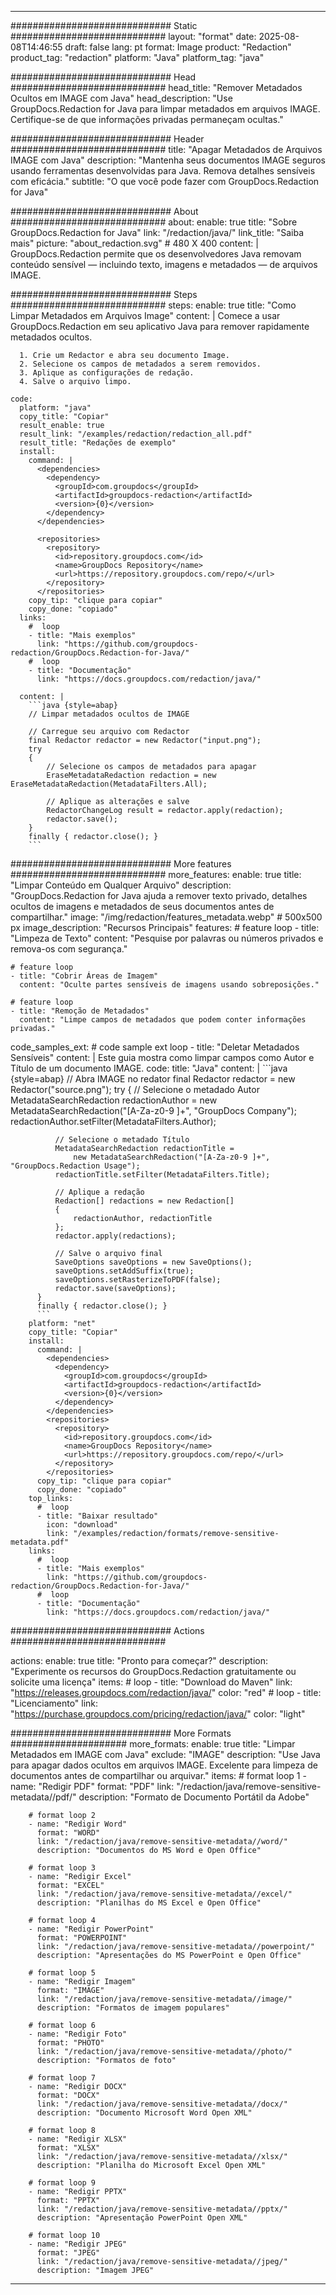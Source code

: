 
---
############################# Static ############################
layout: "format"
date:  2025-08-08T14:46:55
draft: false
lang: pt
format: Image
product: "Redaction"
product_tag: "redaction"
platform: "Java"
platform_tag: "java"

############################# Head ############################
head_title: "Remover Metadados Ocultos em IMAGE com Java"
head_description: "Use GroupDocs.Redaction for Java para limpar metadados em arquivos IMAGE. Certifique-se de que informações privadas permaneçam ocultas."

############################# Header ############################
title: "Apagar Metadados de Arquivos IMAGE com Java" 
description: "Mantenha seus documentos IMAGE seguros usando ferramentas desenvolvidas para Java. Remova detalhes sensíveis com eficácia."
subtitle: "O que você pode fazer com GroupDocs.Redaction for Java" 

############################# About ############################
about:
    enable: true
    title: "Sobre GroupDocs.Redaction for Java"
    link: "/redaction/java/"
    link_title: "Saiba mais"
    picture: "about_redaction.svg" # 480 X 400
    content: |
       GroupDocs.Redaction permite que os desenvolvedores Java removam conteúdo sensível — incluindo texto, imagens e metadados — de arquivos IMAGE.

############################# Steps ############################
steps:
    enable: true
    title: "Como Limpar Metadados em Arquivos Image"
    content: |
      Comece a usar GroupDocs.Redaction em seu aplicativo Java para remover rapidamente metadados ocultos.
      
      1. Crie um Redactor e abra seu documento Image.
      2. Selecione os campos de metadados a serem removidos.
      3. Aplique as configurações de redação.
      4. Salve o arquivo limpo.
   
    code:
      platform: "java"
      copy_title: "Copiar"
      result_enable: true
      result_link: "/examples/redaction/redaction_all.pdf"
      result_title: "Redações de exemplo"
      install:
        command: |
          <dependencies>
            <dependency>
              <groupId>com.groupdocs</groupId>
              <artifactId>groupdocs-redaction</artifactId>
              <version>{0}</version>
            </dependency>
          </dependencies>

          <repositories>
            <repository>
              <id>repository.groupdocs.com</id>
              <name>GroupDocs Repository</name>
              <url>https://repository.groupdocs.com/repo/</url>
            </repository>
          </repositories>
        copy_tip: "clique para copiar"
        copy_done: "copiado"
      links:
        #  loop
        - title: "Mais exemplos"
          link: "https://github.com/groupdocs-redaction/GroupDocs.Redaction-for-Java/"
        #  loop
        - title: "Documentação"
          link: "https://docs.groupdocs.com/redaction/java/"
          
      content: |
        ```java {style=abap}
        // Limpar metadados ocultos de IMAGE

        // Carregue seu arquivo com Redactor
        final Redactor redactor = new Redactor("input.png");
        try
        {
            // Selecione os campos de metadados para apagar
            EraseMetadataRedaction redaction = new EraseMetadataRedaction(MetadataFilters.All);

            // Aplique as alterações e salve
            RedactorChangeLog result = redactor.apply(redaction);
            redactor.save();
        }
        finally { redactor.close(); }
        ```            


############################# More features ############################
more_features:
  enable: true
  title: "Limpar Conteúdo em Qualquer Arquivo"
  description: "GroupDocs.Redaction for Java ajuda a remover texto privado, detalhes ocultos de imagens e metadados de seus documentos antes de compartilhar."
  image: "/img/redaction/features_metadata.webp" # 500x500 px
  image_description: "Recursos Principais"
  features:
    # feature loop
    - title: "Limpeza de Texto"
      content: "Pesquise por palavras ou números privados e remova-os com segurança."

    # feature loop
    - title: "Cobrir Áreas de Imagem"
      content: "Oculte partes sensíveis de imagens usando sobreposições."

    # feature loop
    - title: "Remoção de Metadados"
      content: "Limpe campos de metadados que podem conter informações privadas."
      
  code_samples_ext:
    # code sample ext loop
    - title: "Deletar Metadados Sensíveis"
      content: |
        Este guia mostra como limpar campos como Autor e Título de um documento IMAGE.
      code:
        title: "Java"
        content: |
          ```java {style=abap}
          //  Abra IMAGE no redator
          final Redactor redactor = new Redactor("source.png");
          try
          {
              // Selecione o metadado Autor
              MetadataSearchRedaction redactionAuthor = 
                  new MetadataSearchRedaction("[A-Za-z0-9 ]+", "GroupDocs Company");
              redactionAuthor.setFilter(MetadataFilters.Author);

              // Selecione o metadado Título
              MetadataSearchRedaction redactionTitle = 
                  new MetadataSearchRedaction("[A-Za-z0-9 ]+", "GroupDocs.Redaction Usage");
              redactionTitle.setFilter(MetadataFilters.Title);

              // Aplique a redação
              Redaction[] redactions = new Redaction[]
              {
                  redactionAuthor, redactionTitle
              };
              redactor.apply(redactions);

              // Salve o arquivo final
              SaveOptions saveOptions = new SaveOptions();
              saveOptions.setAddSuffix(true);
              saveOptions.setRasterizeToPDF(false);
              redactor.save(saveOptions);
          }
          finally { redactor.close(); }
          ```
        platform: "net"
        copy_title: "Copiar"
        install:
          command: |
            <dependencies>
              <dependency>
                <groupId>com.groupdocs</groupId>
                <artifactId>groupdocs-redaction</artifactId>
                <version>{0}</version>
              </dependency>
            </dependencies>
            <repositories>
              <repository>
                <id>repository.groupdocs.com</id>
                <name>GroupDocs Repository</name>
                <url>https://repository.groupdocs.com/repo/</url>
              </repository>
            </repositories>
          copy_tip: "clique para copiar"
          copy_done: "copiado"
        top_links:
          #  loop
          - title: "Baixar resultado"
            icon: "download"
            link: "/examples/redaction/formats/remove-sensitive-metadata.pdf"
        links:
          #  loop
          - title: "Mais exemplos"
            link: "https://github.com/groupdocs-redaction/GroupDocs.Redaction-for-Java/"
          #  loop
          - title: "Documentação"
            link: "https://docs.groupdocs.com/redaction/java/"


############################# Actions ############################

actions:
  enable: true
  title: "Pronto para começar?"
  description: "Experimente os recursos do GroupDocs.Redaction gratuitamente ou solicite uma licença"
  items:
    #  loop
    - title: "Download do Maven"
      link: "https://releases.groupdocs.com/redaction/java/"
      color: "red"
        #  loop
    - title: "Licenciamento"
      link: "https://purchase.groupdocs.com/pricing/redaction/java/"
      color: "light"


############################# More Formats #####################
more_formats:
    enable: true
    title: "Limpar Metadados em IMAGE com Java"
    exclude: "IMAGE"
    description: "Use Java para apagar dados ocultos em arquivos IMAGE. Excelente para limpeza de documentos antes de compartilhar ou arquivar."
    items: 
        # format loop 1
        - name: "Redigir PDF"
          format: "PDF"
          link: "/redaction/java/remove-sensitive-metadata//pdf/"
          description: "Formato de Documento Portátil da Adobe"

        # format loop 2
        - name: "Redigir Word"
          format: "WORD"
          link: "/redaction/java/remove-sensitive-metadata//word/"
          description: "Documentos do MS Word e Open Office"
          
        # format loop 3
        - name: "Redigir Excel"
          format: "EXCEL"
          link: "/redaction/java/remove-sensitive-metadata//excel/"
          description: "Planilhas do MS Excel e Open Office"

        # format loop 4
        - name: "Redigir PowerPoint"
          format: "POWERPOINT"
          link: "/redaction/java/remove-sensitive-metadata//powerpoint/"
          description: "Apresentações do MS PowerPoint e Open Office"

        # format loop 5
        - name: "Redigir Imagem"
          format: "IMAGE"
          link: "/redaction/java/remove-sensitive-metadata//image/"
          description: "Formatos de imagem populares"

        # format loop 6
        - name: "Redigir Foto"
          format: "PHOTO"
          link: "/redaction/java/remove-sensitive-metadata//photo/"
          description: "Formatos de foto"

        # format loop 7
        - name: "Redigir DOCX"
          format: "DOCX"
          link: "/redaction/java/remove-sensitive-metadata//docx/"
          description: "Documento Microsoft Word Open XML"
          
        # format loop 8
        - name: "Redigir XLSX"
          format: "XLSX"
          link: "/redaction/java/remove-sensitive-metadata//xlsx/"
          description: "Planilha do Microsoft Excel Open XML"
          
        # format loop 9
        - name: "Redigir PPTX"
          format: "PPTX"
          link: "/redaction/java/remove-sensitive-metadata//pptx/"
          description: "Apresentação PowerPoint Open XML"

        # format loop 10
        - name: "Redigir JPEG"
          format: "JPEG"
          link: "/redaction/java/remove-sensitive-metadata//jpeg/"
          description: "Imagem JPEG"


---